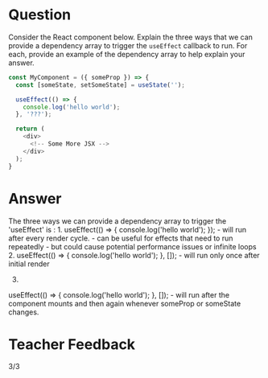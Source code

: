 # Question

Consider the React component below. Explain the three ways that we can provide a dependency array to trigger the `useEffect` callback to run. For each, provide an example of the dependency array to help explain your answer.

```js
const MyComponent = ({ someProp }) => {
  const [someState, setSomeState] = useState('');

  useEffect(() => {
    console.log('hello world');
  }, '???');

  return (
    <div>
      <!-- Some More JSX -->
    </div>
  );
}
```

# Answer

The three ways we can provide a dependency array to trigger the 'useEffect' is :
1. 
  useEffect(() => {
    console.log('hello world');
  });
    - will run after every render cycle.
    - can be useful for effects that need to run repeatedly 
    - but could cause potential performance issues or infinite loops
2. 
  useEffect(() => {
    console.log('hello world');
  }, []);
    - will run only once after initial render

3. 
  useEffect(() => {
    console.log('hello world');
  }, []);
    - will run after the component mounts and then again whenever someProp or someState changes.

# Teacher Feedback
3/3